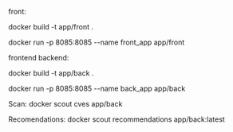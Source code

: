 front:

docker build -t app/front .  

docker run -p 8085:8085 --name front_app app/front


frontend backend:

docker build -t app/back . 

docker run -p 8085:8085 --name back_app app/back



Scan:
docker scout cves app/back

Recomendations:
docker scout recommendations app/back:latest

